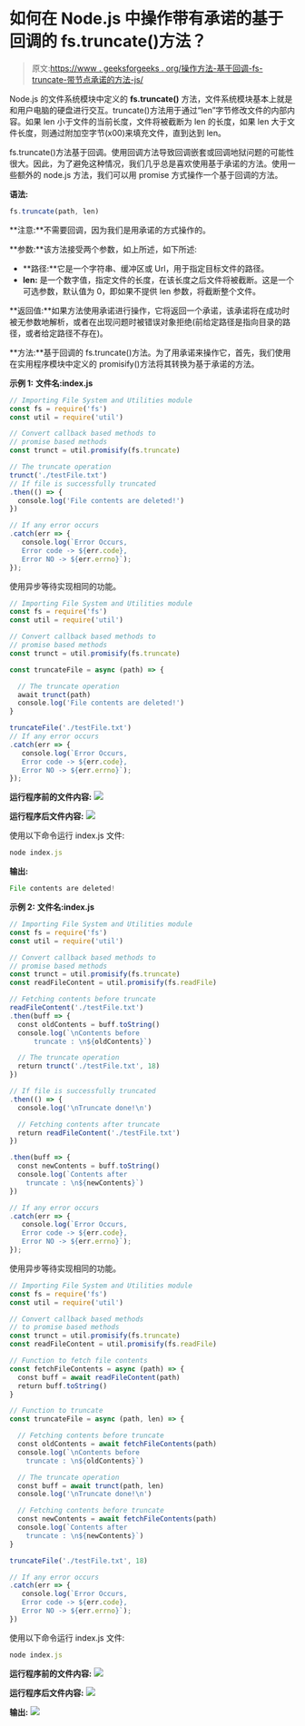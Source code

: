 # 如何在 Node.js 中操作带有承诺的基于回调的 fs.truncate()方法？

> 原文:[https://www . geeksforgeeks . org/操作方法-基于回调-fs-truncate-带节点承诺的方法-js/](https://www.geeksforgeeks.org/how-to-operate-callback-based-fs-truncate-method-with-promises-in-node-js/)

Node.js 的文件系统模块中定义的 **fs.truncate()** 方法，文件系统模块基本上就是和用户电脑的硬盘进行交互。truncate()方法用于通过“len”字节修改文件的内部内容。如果 len 小于文件的当前长度，文件将被截断为 len 的长度，如果 len 大于文件长度，则通过附加空字节(x00)来填充文件，直到达到 len。

fs.truncate()方法基于回调。使用回调方法导致回调嵌套或回调地狱问题的可能性很大。因此，为了避免这种情况，我们几乎总是喜欢使用基于承诺的方法。使用一些额外的 node.js 方法，我们可以用 promise 方式操作一个基于回调的方法。

**语法:**

```js
fs.truncate(path, len)
```

**注意:**不需要回调，因为我们是用承诺的方式操作的。

**参数:**该方法接受两个参数，如上所述，如下所述:

*   **路径:**它是一个字符串、缓冲区或 Url，用于指定目标文件的路径。
*   **len:** 是一个数字值，指定文件的长度，在该长度之后文件将被截断。这是一个可选参数，默认值为 0，即如果不提供 len 参数，将截断整个文件。

**返回值:**如果方法使用承诺进行操作，它将返回一个承诺，该承诺将在成功时被无参数地解析，或者在出现问题时被错误对象拒绝(前给定路径是指向目录的路径，或者给定路径不存在)。

**方法:**基于回调的 fs.truncate()方法。为了用承诺来操作它，首先，我们使用在实用程序模块中定义的 promisify()方法将其转换为基于承诺的方法。

**示例 1:**
**文件名:index.js**

```js
// Importing File System and Utilities module
const fs = require('fs')
const util = require('util')

// Convert callback based methods to 
// promise based methods
const trunct = util.promisify(fs.truncate)

// The truncate operation
trunct('./testFile.txt')
// If file is successfully truncated
.then(() => {
  console.log('File contents are deleted!')
})

// If any error occurs
.catch(err => {
   console.log(`Error Occurs, 
   Error code -> ${err.code}, 
   Error NO -> ${err.errno}`);
});
```

使用异步等待实现相同的功能。

```js
// Importing File System and Utilities module
const fs = require('fs')
const util = require('util')

// Convert callback based methods to
// promise based methods
const trunct = util.promisify(fs.truncate)

const truncateFile = async (path) => {

  // The truncate operation
  await trunct(path)
  console.log('File contents are deleted!')
}

truncateFile('./testFile.txt')
// If any error occurs
.catch(err => {
   console.log(`Error Occurs, 
   Error code -> ${err.code}, 
   Error NO -> ${err.errno}`);
});
```

**运行程序前的文件内容:**
![](img/c24d8339fd75cdf03adc5f8606ef89d5.png)

**运行程序后文件内容:**
![](img/58840d402c51f30542285ef82d9556be.png)

使用以下命令运行 index.js 文件:

```js
node index.js
```

**输出:**

```js
File contents are deleted!
```

**示例 2:**
**文件名:index.js**

```js
// Importing File System and Utilities module
const fs = require('fs')
const util = require('util')

// Convert callback based methods to 
// promise based methods
const trunct = util.promisify(fs.truncate)
const readFileContent = util.promisify(fs.readFile)

// Fetching contents before truncate 
readFileContent('./testFile.txt')
.then(buff => {
  const oldContents = buff.toString()
  console.log(`\nContents before 
      truncate : \n${oldContents}`)

  // The truncate operation
  return trunct('./testFile.txt', 18)
})

// If file is successfully truncated
.then(() => {
  console.log('\nTruncate done!\n')

  // Fetching contents after truncate 
  return readFileContent('./testFile.txt')
})

.then(buff => {
  const newContents = buff.toString()
  console.log(`Contents after 
    truncate : \n${newContents}`)
})

// If any error occurs
.catch(err => {
   console.log(`Error Occurs, 
   Error code -> ${err.code}, 
   Error NO -> ${err.errno}`);
});
```

使用异步等待实现相同的功能。

```js
// Importing File System and Utilities module
const fs = require('fs')
const util = require('util')

// Convert callback based methods 
// to promise based methods
const trunct = util.promisify(fs.truncate)
const readFileContent = util.promisify(fs.readFile)

// Function to fetch file contents
const fetchFileContents = async (path) => {
  const buff = await readFileContent(path)
  return buff.toString()
}

// Function to truncate
const truncateFile = async (path, len) => {

  // Fetching contents before truncate 
  const oldContents = await fetchFileContents(path)
  console.log(`\nContents before 
    truncate : \n${oldContents}`)

  // The truncate operation
  const buff = await trunct(path, len)
  console.log('\nTruncate done!\n')

  // Fetching contents before truncate 
  const newContents = await fetchFileContents(path)
  console.log(`Contents after 
    truncate : \n${newContents}`)
}

truncateFile('./testFile.txt', 18)

// If any error occurs
.catch(err => {
   console.log(`Error Occurs, 
   Error code -> ${err.code}, 
   Error NO -> ${err.errno}`);
})
```

使用以下命令运行 index.js 文件:

```js
node index.js
```

**运行程序前的文件内容:**
![](img/2e197783cefaceb17099c3bdaa16d01d.png)

**运行程序后文件内容:**
![](img/c941e3256d81a9bc854d16cfa5d4917c.png)

**输出:**
![](img/013344e0b818f9eb3f79ead6367e9945.png)